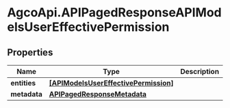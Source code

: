 # AgcoApi.APIPagedResponseAPIModelsUserEffectivePermission

## Properties

Name | Type | Description | Notes
------------ | ------------- | ------------- | -------------
**entities** | [**[APIModelsUserEffectivePermission]**](APIModelsUserEffectivePermission.md) |  | [readonly] 
**metadata** | [**APIPagedResponseMetadata**](APIPagedResponseMetadata.md) |  | 


